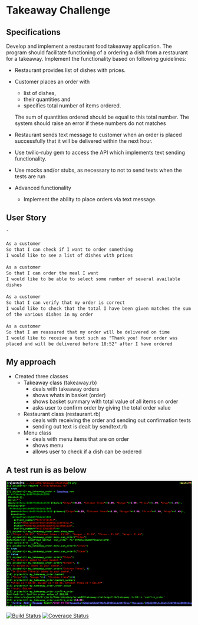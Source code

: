 Takeaway Challenge
==================


Specifications
--------------

Develop and implement a restaurant food takeaway application.  The program should facilitate functioning of a ordering a dish from a restaurant for a takeaway.  Implement the functionality based on following guidelines:

* Restaurant provides list of dishes with prices.

* Customer places an order with
  * list of dishes,
  * their quantities and
  * specifies total number of items ordered.

  The sum of quantities ordered should be equal to this total number. The system should raise an error if these numbers do not matches

* Restaurant sends text message to customer when an order is placed successfully that it will be delivered within the next hour.

* Use twilio-ruby gem to access the API which implements text sending functionality.

* Use mocks and/or stubs, as necessary to not to send texts when the tests are run

* Advanced functionality
  * Implement the ability to place orders via text message.


User Story
----------
˜
```
As a customer
So that I can check if I want to order something
I would like to see a list of dishes with prices

As a customer
So that I can order the meal I want
I would like to be able to select some number of several available dishes

As a customer
So that I can verify that my order is correct
I would like to check that the total I have been given matches the sum of the various dishes in my order

As a customer
So that I am reassured that my order will be delivered on time
I would like to receive a text such as "Thank you! Your order was placed and will be delivered before 18:52" after I have ordered
```

My approach
-----------
* Created three classes
  * Takeaway class (takeaway.rb)
    * deals with takeaway orders
    * shows whats in basket (order)
    * shows basket summary with total value of all items on order
    * asks user to confirm order by giving the total order value
  * Restaurant class (restaurant.rb)
    * deals with receiving the order and sending out confirmation texts
    * sending out text is dealt by sendtext.rb
  * Menu class
    * deals with menu items that are on order
    * shows menu
    * allows user to check if a dish can be ordered

A test run is as below
----------------------

![alt text](takeaway-challenge.png)


[![Build Status](https://travis-ci.org/makersacademy/takeaway-challenge.svg?branch=master)](https://travis-ci.org/makersacademy/takeaway-challenge)
[![Coverage Status](https://coveralls.io/repos/makersacademy/takeaway-challenge/badge.png)](https://coveralls.io/r/makersacademy/takeaway-challenge)
